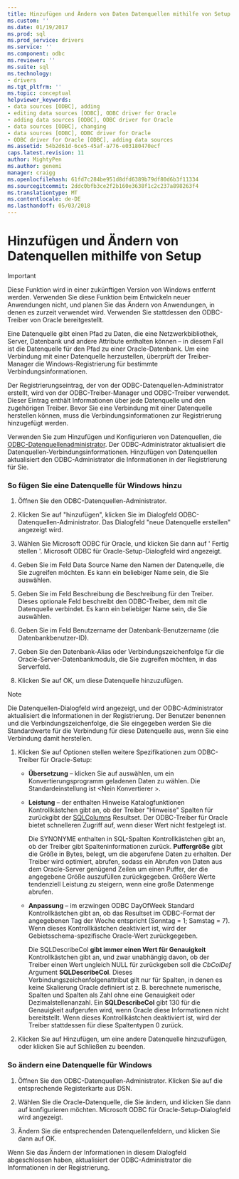 ```yaml
---
title: Hinzufügen und Ändern von Daten Datenquellen mithilfe von Setup | Microsoft Docs
ms.custom: ''
ms.date: 01/19/2017
ms.prod: sql
ms.prod_service: drivers
ms.service: ''
ms.component: odbc
ms.reviewer: ''
ms.suite: sql
ms.technology:
- drivers
ms.tgt_pltfrm: ''
ms.topic: conceptual
helpviewer_keywords:
- data sources [ODBC], adding
- editing data sources [ODBC], ODBC driver for Oracle
- adding data sources [ODBC], ODBC driver for Oracle
- data sources [ODBC], changing
- data sources [ODBC], ODBC driver for Oracle
- ODBC driver for Oracle [ODBC], adding data sources
ms.assetid: 54b2d61d-6ce5-45af-a776-e03180470ecf
caps.latest.revision: 11
author: MightyPen
ms.author: genemi
manager: craigg
ms.openlocfilehash: 61fd7c284be951d8dfd6389b79df80d6b3f11334
ms.sourcegitcommit: 2ddc0bfb3ce2f2b160e3638f1c2c237a898263f4
ms.translationtype: MT
ms.contentlocale: de-DE
ms.lasthandoff: 05/03/2018
---
```

# <a name="adding-and-modifying-data-sources-using-setup"></a>Hinzufügen und Ändern von Datenquellen mithilfe von Setup
> [!IMPORTANT]  
>  Diese Funktion wird in einer zukünftigen Version von Windows entfernt werden. Verwenden Sie diese Funktion beim Entwickeln neuer Anwendungen nicht, und planen Sie das Ändern von Anwendungen, in denen es zurzeit verwendet wird. Verwenden Sie stattdessen den ODBC-Treiber von Oracle bereitgestellt.  
  
 Eine Datenquelle gibt einen Pfad zu Daten, die eine Netzwerkbibliothek, Server, Datenbank und andere Attribute enthalten können – in diesem Fall ist die Datenquelle für den Pfad zu einer Oracle-Datenbank. Um eine Verbindung mit einer Datenquelle herzustellen, überprüft der Treiber-Manager die Windows-Registrierung für bestimmte Verbindungsinformationen.  
  
 Der Registrierungseintrag, der von der ODBC-Datenquellen-Administrator erstellt, wird von der ODBC-Treiber-Manager und ODBC-Treiber verwendet. Dieser Eintrag enthält Informationen über jede Datenquelle und den zugehörigen Treiber. Bevor Sie eine Verbindung mit einer Datenquelle herstellen können, muss die Verbindungsinformationen zur Registrierung hinzugefügt werden.  
  
 Verwenden Sie zum Hinzufügen und Konfigurieren von Datenquellen, die [ODBC-Datenquellenadministrator](../../odbc/admin/odbc-data-source-administrator.md). Der ODBC-Administrator aktualisiert die Datenquellen-Verbindungsinformationen. Hinzufügen von Datenquellen aktualisiert den ODBC-Administrator die Informationen in der Registrierung für Sie.  
  
### <a name="to-add-a-data-source-for-windows"></a>So fügen Sie eine Datenquelle für Windows hinzu  
  
1.  Öffnen Sie den ODBC-Datenquellen-Administrator.  
  
2.  Klicken Sie auf "hinzufügen", klicken Sie im Dialogfeld ODBC-Datenquellen-Administrator. Das Dialogfeld "neue Datenquelle erstellen" angezeigt wird.  
  
3.  Wählen Sie Microsoft ODBC für Oracle, und klicken Sie dann auf ' Fertig stellen '. Microsoft ODBC für Oracle-Setup-Dialogfeld wird angezeigt.  
  
4.  Geben Sie im Feld Data Source Name den Namen der Datenquelle, die Sie zugreifen möchten. Es kann ein beliebiger Name sein, die Sie auswählen.  
  
5.  Geben Sie im Feld Beschreibung die Beschreibung für den Treiber. Dieses optionale Feld beschreibt den ODBC-Treiber, dem mit die Datenquelle verbindet. Es kann ein beliebiger Name sein, die Sie auswählen.  
  
6.  Geben Sie im Feld Benutzername der Datenbank-Benutzername (die Datenbankbenutzer-ID).  
  
7.  Geben Sie den Datenbank-Alias oder Verbindungszeichenfolge für die Oracle-Server-Datenbankmoduls, die Sie zugreifen möchten, in das Serverfeld.  
  
8.  Klicken Sie auf OK, um diese Datenquelle hinzuzufügen.  
  
> [!NOTE]  
>  Die Datenquellen-Dialogfeld wird angezeigt, und der ODBC-Administrator aktualisiert die Informationen in der Registrierung. Der Benutzer benennen und die Verbindungszeichenfolge, die Sie eingegeben werden Sie die Standardwerte für die Verbindung für diese Datenquelle aus, wenn Sie eine Verbindung damit herstellen.  
  
1.  Klicken Sie auf Optionen stellen weitere Spezifikationen zum ODBC-Treiber für Oracle-Setup:  
  
    -   **Übersetzung** – klicken Sie auf auswählen, um ein Konvertierungsprogramm geladenen Daten zu wählen. Die Standardeinstellung ist \<Nein Konvertierer >.  
  
    -   **Leistung** – der enthalten Hinweise Katalogfunktionen Kontrollkästchen gibt an, ob der Treiber "Hinweise" Spalten für zurückgibt der [SQLColumns](../../odbc/microsoft/level-1-api-functions-odbc-driver-for-oracle.md) Resultset. Der ODBC-Treiber für Oracle bietet schnelleren Zugriff auf, wenn dieser Wert nicht festgelegt ist.  
  
         Die SYNONYME enthalten in SQL-Spalten Kontrollkästchen gibt an, ob der Treiber gibt Spalteninformationen zurück. **Puffergröße** gibt die Größe in Bytes, belegt, um die abgerufene Daten zu erhalten. Der Treiber wird optimiert, abrufen, sodass ein Abrufen von Daten aus dem Oracle-Server genügend Zeilen um einen Puffer, der die angegebene Größe auszufüllen zurückgegeben. Größere Werte tendenziell Leistung zu steigern, wenn eine große Datenmenge abrufen.  
  
    -   **Anpassung** – im erzwingen ODBC DayOfWeek Standard Kontrollkästchen gibt an, ob das Resultset im ODBC-Format der angegebenen Tag der Woche entspricht (Sonntag = 1; Samstag = 7). Wenn dieses Kontrollkästchen deaktiviert ist, wird der Gebietsschema-spezifische Oracle-Wert zurückgegeben.  
  
         Die SQLDescribeCol **gibt immer einen Wert für Genauigkeit** Kontrollkästchen gibt an, und zwar unabhängig davon, ob der Treiber einen Wert ungleich NULL für zurückgeben soll die *CbColDef* Argument **SQLDescribeCol**. Dieses Verbindungszeichenfolgenattribut gilt nur für Spalten, in denen es keine Skalierung Oracle definiert ist z. B. berechnete numerische, Spalten und Spalten als Zahl ohne eine Genauigkeit oder Dezimalstellenanzahl. Ein **SQLDescribeCol** gibt 130 für die Genauigkeit aufgerufen wird, wenn Oracle diese Informationen nicht bereitstellt. Wenn dieses Kontrollkästchen deaktiviert ist, wird der Treiber stattdessen für diese Spaltentypen 0 zurück.  
  
2.  Klicken Sie auf Hinzufügen, um eine andere Datenquelle hinzuzufügen, oder klicken Sie auf Schließen zu beenden.  
  
### <a name="to-modify-a-data-source-for-windows"></a>So ändern eine Datenquelle für Windows  
  
1.  Öffnen Sie den ODBC-Datenquellen-Administrator. Klicken Sie auf die entsprechende Registerkarte aus DSN.  
  
2.  Wählen Sie die Oracle-Datenquelle, die Sie ändern, und klicken Sie dann auf konfigurieren möchten. Microsoft ODBC für Oracle-Setup-Dialogfeld wird angezeigt.  
  
3.  Ändern Sie die entsprechenden Datenquellenfeldern, und klicken Sie dann auf OK.  
  
 Wenn Sie das Ändern der Informationen in diesem Dialogfeld abgeschlossen haben, aktualisiert der ODBC-Administrator die Informationen in der Registrierung.
